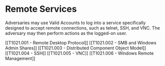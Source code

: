 # Remote Services

Adversaries may use Valid Accounts to log into a service specifically designed to accept remote connections, such as telnet, SSH, and VNC. The adversary may then perform actions as the logged-on user.

[[T1021.001 - Remote Desktop Protocol]]
[[T1021.002 - SMB and Windows Admin Shares]]
[[T1021.003 - Distributed Component Object Model]]
[[T1021.004 - SSH]]
[[T1021.005 - VNC]]
[[T1021.006  - Windows Remote Management]]